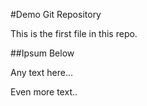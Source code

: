 #Demo Git Repository

This is the first file in this repo.

##Ipsum Below

Any text here...

Even more text..